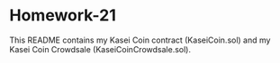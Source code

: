 # Homework-21
This README contains my Kasei Coin contract (KaseiCoin.sol) and my Kasei Coin Crowdsale (KaseiCoinCrowdsale.sol).
